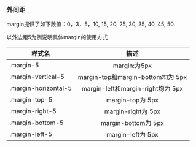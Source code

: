 ### 外间距
margin提供了如下数值：0，3，5，10, 15, 20, 25, 30, 35, 40, 45, 50.

以外边距5为例说明具体margin的使用方式


| 样式名        | 描述           |
| ------------- |:-------------:|
| .margin-5   | margin:为5px |
| .margin-vertical-5    | margin-top和margin-bottom均为 5px   |
| .margin-horizontal-5 | margin-left和margin-right均为 5px    |
| .margin-top-5    | margin-top为 5px   |
| .margin-right-5 | margin-right为 5px    |
| .margin-bottom-5   | margin-bottom为 5px   |
| .margin-left-5 | margin-left为 5px    |
